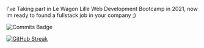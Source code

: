 I've Taking part in Le Wagon Lille Web Development Bootcamp in 2021, now im ready to found a fullstack job in your company ;)

![Commits Badge](https://badges.pufler.dev/commits/monthly/rztprog)

[![GitHub Streak](https://github-readme-streak-stats.herokuapp.com?user=rztprog&theme=gotham)](https://git.io/streak-stats)
